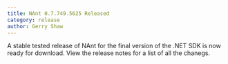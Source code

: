 ```yaml
---
title: NAnt 0.7.749.5625 Released 
category: release
author: Gerry Shaw
---
```

A stable tested release of NAnt for the final version of the .NET SDK is now ready for download. View the release notes for a list of all the chanegs.
